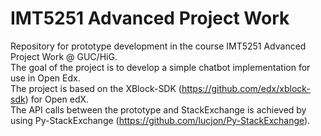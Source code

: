 # IMT5251 Advanced Project Work

Repository for prototype development in the course IMT5251 Advanced Project Work @ GUC/HiG. <br />
The goal of the project is to develop a simple chatbot implementation for use in Open Edx.  <br />
The project is based on the XBlock-SDK (https://github.com/edx/xblock-sdk) for Open edX. <br />
The API calls between the prototype and StackExchange is achieved by using Py-StackExchange (https://github.com/lucjon/Py-StackExchange).
